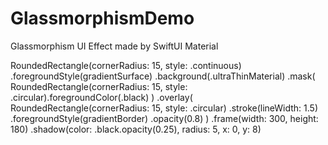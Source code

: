# GlassmorphismDemo
Glassmorphism UI Effect made by SwiftUI Material

  RoundedRectangle(cornerRadius: 15, style: .continuous)
      .foregroundStyle(gradientSurface)
      .background(.ultraThinMaterial)
      .mask( RoundedRectangle(cornerRadius: 15, style: .circular).foregroundColor(.black) )
      .overlay(
          RoundedRectangle(cornerRadius: 15, style: .circular)
              .stroke(lineWidth: 1.5)
              .foregroundStyle(gradientBorder)
              .opacity(0.8)
      )
      .frame(width: 300, height: 180)
      .shadow(color: .black.opacity(0.25), radius: 5, x: 0, y: 8)
